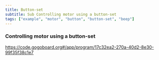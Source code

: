 ```yaml
---
title: Button-set
subtitle: Sub Controlling motor using a button-set
tags: ["example", "motor", "button", "button-set", "beep"]
---
```


### Controlling motor using a button-set

https://code.gogoboard.org#/app/program/17c32ea2-270a-40d2-8e30-99f35f38c1e7
<!--stackedit_data:
eyJoaXN0b3J5IjpbLTQxNjkwMTIzNV19
-->